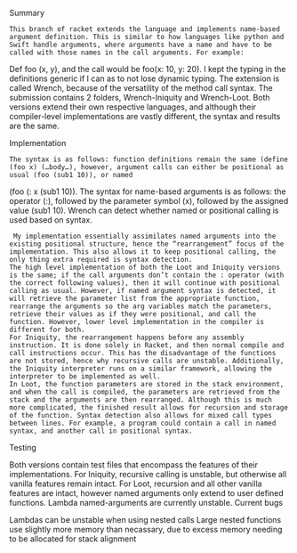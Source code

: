 Summary	
	
	This branch of racket extends the language and implements name-based argument definition. This is similar to how languages like python and Swift handle arguments, where arguments have a name and have to be called with those names in the call arguments. For example:
Def foo (x, y), and the call would be foo(x: 10, y: 20). I kept the typing in the definitions generic if I can as to not lose dynamic typing. The extension is called Wrench, because of the versatility of the method call syntax. The submission contains 2 folders, Wrench-Iniquity and Wrench-Loot. Both versions extend their own respective languages, and although their compiler-level implementations are vastly different, the syntax and results are the same. 

Implementation	
	
	The syntax is as follows: function definitions remain the same (define (foo x) (…body…), however, argument calls can either be positional as usual (foo (sub1 10)), or named 
(foo (: x (sub1 10)). The syntax for name-based arguments is as follows: the operator (:), followed by the parameter symbol (x), followed by the assigned value (sub1 10). Wrench can detect whether named or positional calling is used based on syntax. 

	 My implementation essentially assimilates named arguments into the existing positional structure, hence the “rearrangement” focus of the implementation. This also allows it to keep positional calling, the only thing extra required is syntax detection.
	The high level implementation of both the Loot and Iniquity versions is the same; if the call arguments don’t contain the : operator (with the correct following values), then it will continue with positional calling as usual. However, if named argument syntax is detected, it will retrieve the parameter list from the appropriate function, rearrange the arguments so the arg variables match the parameters, retrieve their values as if they were positional, and call the function. However, lower level implementation in the compiler is different for both. 
	For Iniquity, the rearrangement happens before any assembly instruction. It is done solely in Racket, and then normal compile and call instructions occur. This has the disadvantage of the functions are not stored, hence why recursive calls are unstable. Additionally, the Iniquity interpreter runs on a similar framework, allowing the interpreter to be implemented as well. 
	In Loot, the function parameters are stored in the stack environment, and when the call is compiled, the parameters are retrieved from the stack and the arguments are then rearranged. Although this is much more complicated, the finished result allows for recursion and storage of the function. Syntax detection also allows for mixed call types between lines. For example, a program could contain a call in named syntax, and another call in positional syntax.  

Testing	

Both versions contain test files that encompass the features of their implementations. For Iniquity, recursive calling is unstable, but otherwise all vanilla features remain intact. For Loot, recursion and all other vanilla features are intact, however named arguments only extend to user defined functions. Lambda named-arguments are currently unstable. 
Current bugs

Lambdas can be unstable when using nested calls
Large nested functions use slightly more memory than necassary, due to excess memory needing to be allocated for stack alignment  
